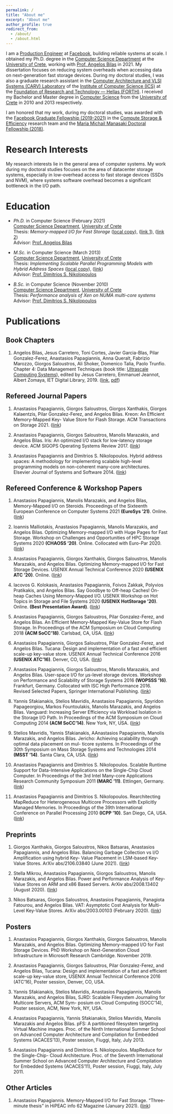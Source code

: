 ```yaml
---
permalink: /
title: "About me"
excerpt: "About me"
author_profile: true
redirect_from: 
  - /about/
  - /about.html
---
```


I am a [Production Engineer](https://engineering.fb.com/category/production-engineering/) at [Facebook](https://about.facebook.com/), building reliable systems at scale. I obtained my Ph.D. degree in the [Computer Science Department](https://www.csd.uoc.gr/CSD/index.jsp?lang=en) at the [University of Crete](https://en.uoc.gr/), working with [Prof. Angelos Bilas](http://users.ics.forth.gr/~bilas/) in 2021. My dissertation focuses on reducing system overheads when accessing data on next-generation fast storage devices. During my doctoral studies, I was also a graduate research assistant in the [Computer Architecture and VLSI Systems (CARV) Laboratory](https://www.ics.forth.gr/carv/) of the [Institute of Computer Science (ICS)](https://www.ics.forth.gr/) at the [Foundation of Research and Technology — Hellas (FORTH)](https://www.forth.gr/). I received my Bachelor and Master degree in [Computer Science](https://www.csd.uoc.gr/CSD/index.jsp?lang=en) from the [University of Crete](https://en.uoc.gr/) in 2010 and 2013 respectively. 

I am honored that my work, during my doctoral studies, was awarded with the [Facebook Graduate Fellowship (2019-2021)](https://research.fb.com/announcing-the-2019-facebook-fellows-and-emerging-scholars/) in the [Compute Storage & Efficiency](https://research.fb.com/fellows/papagiannis-anastasios/) research team and the [Maria Michail Manasaki Doctoral Fellowship (2018)](https://www.csd.uoc.gr/CSD/index.jsp?custom=manasakis&lang=en).

Research Interests
======
My research interests lie in the general area of computer systems. My  work during my doctoral studies focuses on the area of datacenter storage systems, especially in low-overhead access to fast storage devices (SSDs and NVM), where systems software overhead becomes a significant bottleneck in the I/O path. 

<!-- My recent work includes the design and implementation of key-value stores and the use of memory-mapped I/O for fast storage devices to improve processing density and infrastructure efficiency by reducing the number of CPU cycles required per operation. This work also incudes the optimization of memory-mapped I/O path inside the Linux kernel. -->

Education
======
* *Ph.D.* in Computer Science (February 2021)  <br />
 [Computer Science Department](https://www.csd.uoc.gr/CSD/index.jsp?lang=en), [University of Crete](https://en.uoc.gr/) <br />
 Thesis: *Memory-mapped I/O for Fast Storage* ([local copy](https://tpapagian.github.io/files/apapag_phd_thesis.pdf)), ([link 1](https://www.didaktorika.gr/eadd/handle/10442/49334?locale=en)), ([link 2](https://elocus.lib.uoc.gr/dlib/d/a/d/metadata-dlib-1615972815-306070-18599.tkl)) <br />
 Advisor: [Prof. Angelos Bilas](http://users.ics.forth.gr/~bilas/)

* *M.Sc.* in Computer Science (March 2013) <br />
 [Computer Science Department](https://www.csd.uoc.gr/CSD/index.jsp?lang=en), [University of Crete](https://en.uoc.gr/) <br />
 Thesis: *Implementing Scalable Parallel Programming Models with Hybrid Address Spaces* ([local copy](https://tpapagian.github.io/files/apapag_msc_thesis.pdf)), ([link](https://elocus.lib.uoc.gr/dlib/1/b/f/metadata-dlib-1364369659-773582-32329.tkl)) <br />
 Advisor: [Prof. Dimitrios S. Nikolopoulos](https://www.dsniko.net/)

* *B.Sc.* in Computer Science (November 2010) <br />
 [Computer Science Department](https://www.csd.uoc.gr/CSD/index.jsp?lang=en), [University of Crete](https://en.uoc.gr/) <br />
 Thesis: *Performance analysis of Xen on NUMA multi-core systems* <br />
 Advisor: [Prof. Dimitrios S. Nikolopoulos](https://www.dsniko.net/)

Publications
======

## Book Chapters

1. Angelos Bilas, Jesus Carretero, Toni Cortes, Javier Garcia-Blas, Pilar Gonzalez-Ferez, Anastasios Papagiannis, Anna Queralt, Fabrizio Marozzo, Giorgos Saloustros, Ali Shoker, Domenico Talia, Paolo Trunfio. Chapter 4: Data Management Techniques (book title: [Ultrascale Computing Systems](https://digital-library.theiet.org/content/books/pc/pbpc024e)), edited by Jesus Carretero, Emmanuel Jeannot, Albert Zomaya, IET Digital Library, 2019. ([link](https://digital-library.theiet.org/content/books/10.1049/pbpc024e_ch4;jsessionid=8pkhrptt9e7j9.x-iet-live-01), [pdf](https://repositorio.inesctec.pt/bitstream/123456789/11803/1/P-00S-7RQ.pdf))

## Refereed Journal Papers

1. Anastasios Papagiannis, Giorgos Saloustros, Giorgos Xanthakis, Giorgos Kalaentzis, Pilar Gonzalez-Ferez, and Angelos Bilas. Kreon: An Efficient Memory-Mapped Key- Value Store for Flash Storage. ACM Transactions on Storage 2021. ([link](https://dl.acm.org/doi/abs/10.1145/3418414))

2. Anastasios Papagiannis, Giorgos Saloustros, Manolis Marazakis, and Angelos Bilas. Iris: An optimized I/O stack for low-latency storage device. ACM SIGOPS Operating Systems Review 2017. ([link](https://dl.acm.org/doi/abs/10.1145/3041710.3041713))

3. Anastasios Papagiannis and Dimitrios S. Nikolopoulos. Hybrid address spaces: A methodology for implementing scalable high-level programming models on non-coherent many-core architectures. Elsevier Journal of Systems and Software 2014. ([link](https://www.sciencedirect.com/science/article/abs/pii/S0164121214001496))

## Refereed Conference & Workshop Papers

1. Anastasios Papagiannis, Manolis Marazakis, and Angelos Bilas, Memory-Mapped I/O on Steroids. Proceedings of the Sixteenth European Conference on Computer Systems 2021 **(EuroSys ’21)**. Online. ([link](https://dl.acm.org/doi/abs/10.1145/3447786.3456242))

2. Ioannis Malliotakis, Anastasios Papagiannis, Manolis Marazakis, and Angelos Bilas. Optimizing Memory-mapped I/O with Huge Pages for Fast Storage. Workshop on Challenges and Opportunities of HPC Storage Systems 2020 **(CHAOSS ‘20)**. Online. Collocated with Euro-Par 2020. ([link](https://link.springer.com/chapter/10.1007/978-3-030-71593-9_27))

3. Anastasios Papagiannis, Giorgos Xanthakis, Giorgos Saloustros, Manolis Marazakis, and Angelos Bilas. Optimizing Memory-mapped I/O for Fast Storage Devices. USENIX Annual Technical Conference 2020 **(USENIX ATC ’20)**. Online. ([link](https://www.usenix.org/conference/atc20/presentation/papagiannis))

4. Iacovos G. Kolokasis, Anastasios Papagiannis, Foivos Zakkak, Polyvios Pratikakis, and Angelos Bilas. Say Goodbye to Off-heap Caches! On-heap Caches Using Memory-Mapped I/O. USENIX Workshop on Hot Topics in Storage and File Systems 2020 **(USENIX HotStorage ’20)**. Online. **(Best Presentation Award)**. ([link](https://www.usenix.org/conference/hotstorage20/presentation/kolokasis))

5. Anastasios Papagiannis, Giorgos Saloustros, Pilar Gonzalez-Ferez, and Angelos Bilas. An Efficient Memory-Mapped Key-Value Store for Flash Storage. In Proceedings of the ACM Symposium on Cloud Computing 2018 **(ACM SoCC’18)**. Carlsbad, CA, USA. ([link](https://dl.acm.org/doi/abs/10.1145/3267809.3267824))

6. Anastasios Papagiannis, Giorgos Saloustros, Pilar Gonzalez-Ferez, and Angelos Bilas. Tucana: Design and implementation of a fast and efficient scale-up key-value store. USENIX Annual Technical Conference 2016 **(USENIX ATC’16)**. Denver, CO, USA. ([link](https://www.usenix.org/conference/atc16/technical-sessions/presentation/papagiannis))

7. Anastasios Papagiannis, Giorgos Saloustros, Manolis Marazakis, and Angelos Bilas. User-space I/O for μs-level storage devices. Workshop on Performance and Scalability of Storage Systems 2016 **(WOPSSS ’16)**. Frankfurt, Germany. Collocated with ISC High Performance 2016. Revised Selected Papers, Springer International Publishing. ([link](https://link.springer.com/chapter/10.1007/978-3-319-46079-6_44))

8. Yannis Sfakianakis, Stelios Mavridis, Anastasios Papagiannis, Spyridon Papageorgiou, Markos Fountoulakis, Manolis Marazakis, and Angelos Bilas. Vanguard: Increasing Server Efficiency via Workload Isolation in the Storage I/O Path. In Proceedings of the ACM Symposium on Cloud Computing 2014 **(ACM SoCC’14)**. New York, NY, USA. ([link](https://dl.acm.org/doi/abs/10.1145/2670979.2670998))

9. Stelios Mavridis, Yannis Sfakianakis, AAnastasios Papagiannis, Manolis Marazakis, and Angelos Bilas. Jericho: Achieving scalability through optimal data placement on mul- ticore systems. In Proceedings of the 30th Symposium on Mass Storage Systems and Technologies 2014 **(MSST ’14)**. Santa Clara, CA, USA. ([link](https://ieeexplore.ieee.org/abstract/document/6855538))

10. Anastasios Papagiannis and Dimitrios S. Nikolopoulos. Scalable Runtime Support for Data-Intensive Applications on the Single-Chip Cloud Computer. In Proceedings of the 3rd Intel Many-core Applications Research Community Symposium 2011 **(MARC ’11)**. Ettlingen, Germany. ([link](https://books.google.co.uk/books?hl=el&lr=&id=vBg-VbSbsz0C&oi=fnd&pg=PA25&ots=HRTTi92n40&sig=h5-PfM7URkSgGqCp4pzKNB-sW_4&redir_esc=y#v=onepage&q&f=false))

11. Anastasios Papagiannis and Dimitrios S. Nikolopoulos. Rearchitecting MapReduce for Heterogeneous Multicore Processors with Explicitly Managed Memories. In Proceedings of the 39th International Conference on Parallel Processing 2010 **(ICPP ’10)**. San Diego, CA, USA. ([link](https://ieeexplore.ieee.org/abstract/document/5599156))

## Preprints

1. Giorgos Xanthakis, Giorgos Saloustros, Nikos Batsaras, Anastasios Papagiannis, and Angelos Bilas. Balancing Garbage Collection vs I/O Amplification using hybrid Key- Value Placement in LSM-based Key-Value Stores. ArXiv abs/2106.03840 (June 2021). ([link](https://arxiv.org/abs/2106.03840))

2. Stella Mikrou, Anastasios Papagiannis, Giorgos Saloustros, Manolis Marazakis, and Angelos Bilas. Power and Performance Analysis of Key-Value Stores on ARM and x86 Based Servers. ArXiv abs/2008.13402 (August 2020). ([link](https://arxiv.org/abs/2008.13402))

3. Nikos Batsaras, Giorgos Saloustros, Anastasios Papagiannis, Panagiota Fatourou, and Angelos Bilas. VAT: Asymptotic Cost Analysis for Multi-Level Key-Value Stores. ArXiv abs/2003.00103 (February 2020). ([link](https://arxiv.org/abs/2003.00103))

## Posters

1. Anastasios Papagiannis, Giorgos Xanthakis, Giorgos Saloustros, Manolis Marazakis, and Angelos Bilas. Optimizing Memory-mapped I/O for Fast Storage Devices. PhD Workshop on Next-Generation Cloud Infrastructure in Microsoft Research Cambridge. November 2019.

2. Anastasios Papagiannis, Giorgos Saloustros, Pilar Gonzalez-Ferez, and Angelos Bilas, Tucana: Design and implementation of a fast and efficient scale-up key-value store, USENIX Annual Technical Conference 2016 (ATC’16), Poster session, Denver, CO, USA.

3. Yannis Sfakianakis, Stelios Mavridis, Anastasios Papagiannis, Manolis Marazakis, and Angelos Bilas, SJRD: Scalable Filesystem Journaling for Multicore Servers, ACM Sym- posium on Cloud Computing (SOCC’14), Poster session, ACM, New York, NY, USA.

4. Anastasios Papagiannis, Yannis Sfakianakis, Stelios Mavridis, Manolis Marazakis and Angelos Bilas. pFS: A partitioned filesystem targeting Virtual Machine images. Proc. of the Ninth International Summer School on Advanced Computer Architecture and Compilation for Embedded Systems (ACACES’13), Poster session, Fiuggi, Italy, July 2013.

5. Anastasios Papagiannis and Dimitrios S. Nikolopoulos. MapReduce for the Single-Chip- Cloud Architecture. Proc. of the Seventh International Summer School on Advanced Computer Architecture and Compilation for Embedded Systems (ACACES’11), Poster session, Fiuggi, Italy, July 2011.

## Other Articles

1. Anastasios Papagiannis. Memory-Mapped I/O for Fast Storage. “Three-minute thesis” in HiPEAC info 62 Magazine (January 2021). ([link](https://www.hipeac.net/magazine/7156/))